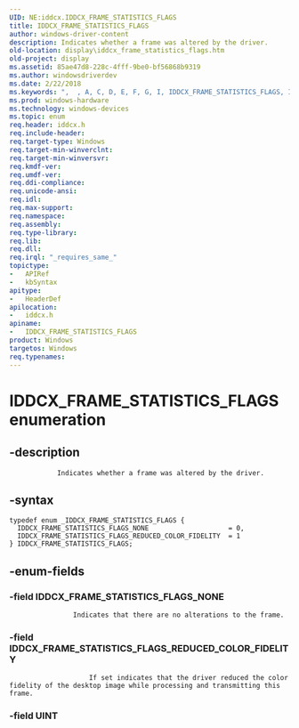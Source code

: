 ```yaml
---
UID: NE:iddcx.IDDCX_FRAME_STATISTICS_FLAGS
title: IDDCX_FRAME_STATISTICS_FLAGS
author: windows-driver-content
description: Indicates whether a frame was altered by the driver.
old-location: display\iddcx_frame_statistics_flags.htm
old-project: display
ms.assetid: 85ae47d8-228c-4fff-9be0-bf56868b9319
ms.author: windowsdriverdev
ms.date: 2/22/2018
ms.keywords: ",  , A, C, D, E, F, G, I, IDDCX_FRAME_STATISTICS_FLAGS, IDDCX_FRAME_STATISTICS_FLAGS enumeration [Display Devices], IDDCX_FRAME_STATISTICS_FLAGS_NONE, IDDCX_FRAME_STATISTICS_FLAGS_REDUCED_COLOR_FIDELITY, L, M, R, S, T, X, _, display.iddcx_frame_statistics_flags, iddcx/IDDCX_FRAME_STATISTICS_FLAGS, iddcx/IDDCX_FRAME_STATISTICS_FLAGS_NONE, iddcx/IDDCX_FRAME_STATISTICS_FLAGS_REDUCED_COLOR_FIDELITY"
ms.prod: windows-hardware
ms.technology: windows-devices
ms.topic: enum
req.header: iddcx.h
req.include-header: 
req.target-type: Windows
req.target-min-winverclnt: 
req.target-min-winversvr: 
req.kmdf-ver: 
req.umdf-ver: 
req.ddi-compliance: 
req.unicode-ansi: 
req.idl: 
req.max-support: 
req.namespace: 
req.assembly: 
req.type-library: 
req.lib: 
req.dll: 
req.irql: "_requires_same_"
topictype:
-	APIRef
-	kbSyntax
apitype:
-	HeaderDef
apilocation:
-	iddcx.h
apiname:
-	IDDCX_FRAME_STATISTICS_FLAGS
product: Windows
targetos: Windows
req.typenames: 
---
```


# IDDCX_FRAME_STATISTICS_FLAGS enumeration


## -description



                    
                Indicates whether a frame was altered by the driver.


## -syntax


````
typedef enum _IDDCX_FRAME_STATISTICS_FLAGS { 
  IDDCX_FRAME_STATISTICS_FLAGS_NONE                    = 0,
  IDDCX_FRAME_STATISTICS_FLAGS_REDUCED_COLOR_FIDELITY  = 1
} IDDCX_FRAME_STATISTICS_FLAGS;
````


## -enum-fields




### -field IDDCX_FRAME_STATISTICS_FLAGS_NONE


                        
                    Indicates that there are no alterations to the frame.


### -field IDDCX_FRAME_STATISTICS_FLAGS_REDUCED_COLOR_FIDELITY


                        If set indicates that the driver reduced the color fidelity of the desktop image while processing and transmitting this frame.


### -field UINT



